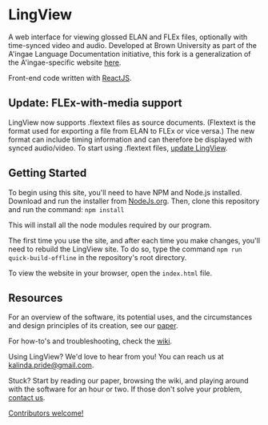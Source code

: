 # LingView 
A web interface for viewing glossed ELAN and FLEx files, optionally with time-synced video and audio. Developed at Brown University as part of the A'ingae Language Documentation initiative, this fork is a generalization of the A'ingae-specific website [here](https://github.com/Designist/Korpus).

Front-end code written with [ReactJS](https://reactjs.org/). 

## Update: FLEx-with-media support
LingView now supports .flextext files as source documents. (Flextext is the format used for exporting a file from ELAN to FLEx or vice versa.) The new format can include timing information and can therefore be displayed with synced audio/video. To start using .flextext files, [update LingView](https://github.com/BrownCLPS/LingView/wiki/Update-LingView).

## Getting Started
To begin using this site, you'll need to have NPM and Node.js installed. Download and run the installer from [NodeJs.org](https://nodejs.org/). Then, clone this repository and run the command:
    `npm install`
    
This will install all the node modules required by our program. 

The first time you use the site, and after each time you make changes, you'll need to rebuild the LingView site. To do so, type the command `npm run quick-build-offline` in the repository's root directory. 

To view the website in your browser, open the `index.html` file.

## Resources

For an overview of the software, its potential uses, and the circumstances and design principles of its creation, see our [paper](http://hdl.handle.net/10125/24916).

For how-to's and troubleshooting, check the [wiki](https://github.com/BrownCLPS/LingView/wiki). 

Using LingView? We'd love to hear from you! You can reach us at [kalinda.pride@gmail.com](mailto:kalinda.pride@gmail.com). 

Stuck? Start by reading our paper, browsing the wiki, and playing around with the software for an hour or two. If those don't solve your problem, [contact us](mailto:kalinda.pride@gmail.com).

[Contributors welcome!](https://github.com/BrownCLPS/LingView/wiki/Contributors) 
